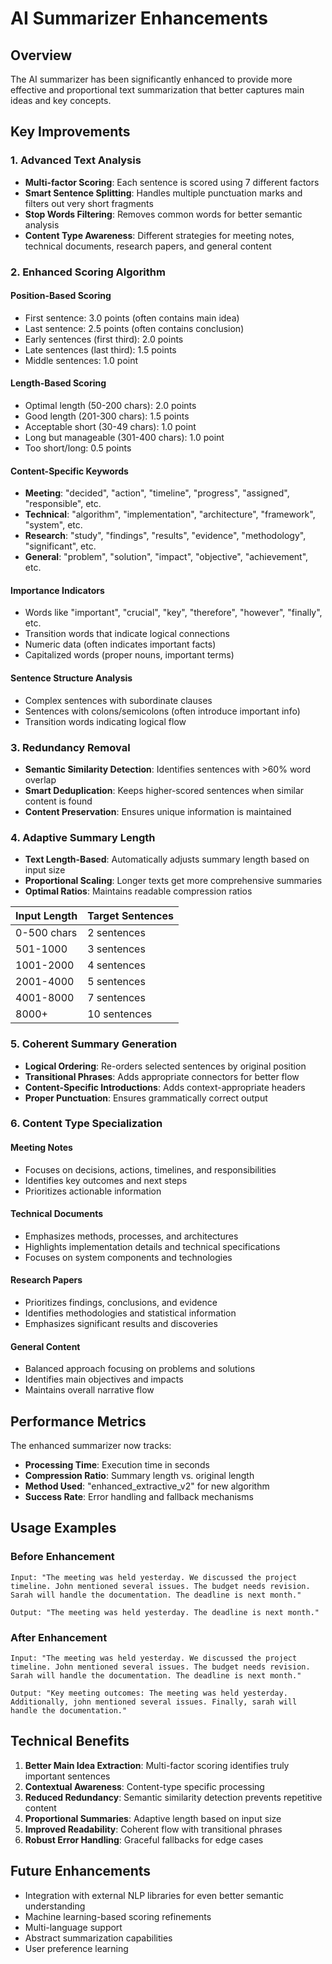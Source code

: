 # AI Summarizer Enhancements

## Overview
The AI summarizer has been significantly enhanced to provide more effective and proportional text summarization that better captures main ideas and key concepts.

## Key Improvements

### 1. Advanced Text Analysis
- **Multi-factor Scoring**: Each sentence is scored using 7 different factors
- **Smart Sentence Splitting**: Handles multiple punctuation marks and filters out very short fragments
- **Stop Words Filtering**: Removes common words for better semantic analysis
- **Content Type Awareness**: Different strategies for meeting notes, technical documents, research papers, and general content

### 2. Enhanced Scoring Algorithm

#### Position-Based Scoring
- First sentence: 3.0 points (often contains main idea)
- Last sentence: 2.5 points (often contains conclusion)
- Early sentences (first third): 2.0 points
- Late sentences (last third): 1.5 points
- Middle sentences: 1.0 point

#### Length-Based Scoring
- Optimal length (50-200 chars): 2.0 points
- Good length (201-300 chars): 1.5 points
- Acceptable short (30-49 chars): 1.0 point
- Long but manageable (301-400 chars): 1.0 point
- Too short/long: 0.5 points

#### Content-Specific Keywords
- **Meeting**: "decided", "action", "timeline", "progress", "assigned", "responsible", etc.
- **Technical**: "algorithm", "implementation", "architecture", "framework", "system", etc.
- **Research**: "study", "findings", "results", "evidence", "methodology", "significant", etc.
- **General**: "problem", "solution", "impact", "objective", "achievement", etc.

#### Importance Indicators
- Words like "important", "crucial", "key", "therefore", "however", "finally", etc.
- Transition words that indicate logical connections
- Numeric data (often indicates important facts)
- Capitalized words (proper nouns, important terms)

#### Sentence Structure Analysis
- Complex sentences with subordinate clauses
- Sentences with colons/semicolons (often introduce important info)
- Transition words indicating logical flow

### 3. Redundancy Removal
- **Semantic Similarity Detection**: Identifies sentences with >60% word overlap
- **Smart Deduplication**: Keeps higher-scored sentences when similar content is found
- **Content Preservation**: Ensures unique information is maintained

### 4. Adaptive Summary Length
- **Text Length-Based**: Automatically adjusts summary length based on input size
- **Proportional Scaling**: Longer texts get more comprehensive summaries
- **Optimal Ratios**: Maintains readable compression ratios

| Input Length | Target Sentences |
|--------------|------------------|
| 0-500 chars  | 2 sentences      |
| 501-1000     | 3 sentences      |
| 1001-2000    | 4 sentences      |
| 2001-4000    | 5 sentences      |
| 4001-8000    | 7 sentences      |
| 8000+        | 10 sentences     |

### 5. Coherent Summary Generation
- **Logical Ordering**: Re-orders selected sentences by original position
- **Transitional Phrases**: Adds appropriate connectors for better flow
- **Content-Specific Introductions**: Adds context-appropriate headers
- **Proper Punctuation**: Ensures grammatically correct output

### 6. Content Type Specialization

#### Meeting Notes
- Focuses on decisions, actions, timelines, and responsibilities
- Identifies key outcomes and next steps
- Prioritizes actionable information

#### Technical Documents
- Emphasizes methods, processes, and architectures
- Highlights implementation details and technical specifications
- Focuses on system components and technologies

#### Research Papers
- Prioritizes findings, conclusions, and evidence
- Identifies methodologies and statistical information
- Emphasizes significant results and discoveries

#### General Content
- Balanced approach focusing on problems and solutions
- Identifies main objectives and impacts
- Maintains overall narrative flow

## Performance Metrics

The enhanced summarizer now tracks:
- **Processing Time**: Execution time in seconds
- **Compression Ratio**: Summary length vs. original length
- **Method Used**: "enhanced_extractive_v2" for new algorithm
- **Success Rate**: Error handling and fallback mechanisms

## Usage Examples

### Before Enhancement
```
Input: "The meeting was held yesterday. We discussed the project timeline. John mentioned several issues. The budget needs revision. Sarah will handle the documentation. The deadline is next month."

Output: "The meeting was held yesterday. The deadline is next month."
```

### After Enhancement
```
Input: "The meeting was held yesterday. We discussed the project timeline. John mentioned several issues. The budget needs revision. Sarah will handle the documentation. The deadline is next month."

Output: "Key meeting outcomes: The meeting was held yesterday. Additionally, john mentioned several issues. Finally, sarah will handle the documentation."
```

## Technical Benefits

1. **Better Main Idea Extraction**: Multi-factor scoring identifies truly important sentences
2. **Contextual Awareness**: Content-type specific processing
3. **Reduced Redundancy**: Semantic similarity detection prevents repetitive content
4. **Proportional Summaries**: Adaptive length based on input size
5. **Improved Readability**: Coherent flow with transitional phrases
6. **Robust Error Handling**: Graceful fallbacks for edge cases

## Future Enhancements

- Integration with external NLP libraries for even better semantic understanding
- Machine learning-based scoring refinements
- Multi-language support
- Abstract summarization capabilities
- User preference learning
